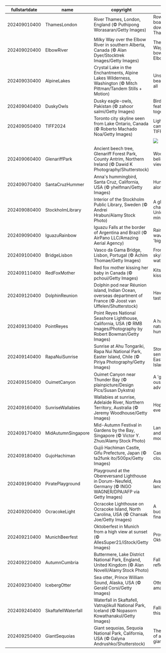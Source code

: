 |fullstartdate|name|copyright|title|image|
|--|--|--|--|--|
202409010400|ThamesLondon|River Thames, London, England (© Puthipong Worasaran/Getty Images)|Row your boat gently down the Thames|![](/en-CA/2024/09/202409010400ThamesLondon.jpg)|
202409020400|ElbowRiver|Milky Way over the Elbow River in southern Alberta, Canada (© Alan Dyer/Stocktrek Images/Getty Images)|The Milky Way takes a bow over Elbow River|![](/en-CA/2024/09/202409020400ElbowRiver.jpg)|
202409030400|AlpineLakes|Crystal Lake in the Enchantments, Alpine Lakes Wilderness, Washington (© Mitch Pittman/Tandem Stills + Motion)|Unspoiled beauty for all|![](/en-CA/2024/09/202409030400AlpineLakes.jpg)|
202409040400|DuskyOwls|Dusky eagle-owls, Pakistan (© zahoor salmi/Getty Images)|Birds of a feather hoot together|![](/en-CA/2024/09/202409040400DuskyOwls.jpg)|
202409050400|TIFF2024|Toronto city skyline seen from Lake Ontario, Canada (© Roberto Machado Noa/Getty Images)|Lights, camera, TIFF '24!|![](/en-CA/2024/09/202409050400TIFF2024.jpg)|
||||![](/en-CA/2024/09/.jpg)|
202409060400|GlenariffPark|Ancient beech tree, Glenariff Forest Park, County Antrim, Northern Ireland (© Dawid K Photography/Shutterstock)|Wood' you believe this view?|![](/en-CA/2024/09/202409060400GlenariffPark.jpg)|
202409070400|SantaCruzHummer|Anna's hummingbird, Santa Cruz, California, USA (© yhelfman/Getty Images)|Humming along|![](/en-CA/2024/09/202409070400SantaCruzHummer.jpg)|
202409080400|StockholmLibrary|Interior of the Stockholm Public Library, Sweden (© Andrei Hrabun/Alamy Stock Photo)|A global chapter Unlocking minds|![](/en-CA/2024/09/202409080400StockholmLibrary.jpg)|
202409090400|IguazuRainbow|Iguazu Falls at the border of Argentina and Brazil (© AirPano LLC/Amazing Aerial Agency)|Rainbow waves in 'big water'|![](/en-CA/2024/09/202409090400IguazuRainbow.jpg)|
202409100400|BridgeLisbon|Vasco da Gama Bridge, Lisbon, Portugal (© Achim Thomae/Getty Images)|From skyline to water|![](/en-CA/2024/09/202409100400BridgeLisbon.jpg)|
202409110400|RedFoxMother|Red fox mother kissing her baby in Canada (© pchoui/Getty Images)|Kits and kisses|![](/en-CA/2024/09/202409110400RedFoxMother.jpg)|
202409120400|DolphinReunion|Dolphin pod near Réunion island, Indian Ocean, overseas department of France (© Joost van Uffelen/Shutterstock)|Have a fin-tastic day|![](/en-CA/2024/09/202409120400DolphinReunion.jpg)|
202409130400|PointReyes|Point Reyes National Seashore Lighthouse, California, USA (© RMB Images/Photography by Robert Bowman/Getty Images)|A haven for nature and humans|![](/en-CA/2024/09/202409130400PointReyes.jpg)|
202409140400|RapaNuiSunrise|Sunrise at Ahu Tongariki, Rapa Nui National Park, Easter Island, Chile (© Piriya Photography/Getty Images)|Stone sentinels of Easter Island|![](/en-CA/2024/09/202409140400RapaNuiSunrise.jpg)|
202409150400|OuimetCanyon|Ouimet Canyon near Thunder Bay (© plainpicture/Design Pics/Susan Dykstra)|A 'gorge-ous' adventure|![](/en-CA/2024/09/202409150400OuimetCanyon.jpg)|
202409160400|SunriseWallabies|Wallabies at sunrise, Adelaide River, Northern Territory, Australia (© Jeremy Woodhouse/Getty Images)|Hoppily ever after|![](/en-CA/2024/09/202409160400SunriseWallabies.jpg)|
202409170400|MidAutumnSingapore|Mid-Autumn Festival in Gardens by the Bay, Singapore (© Victor Y. Zhuo/Alamy Stock Photo)|Lanterns and mooncakes|![](/en-CA/2024/09/202409170400MidAutumnSingapore.jpg)|
202409180400|GujoHachiman|Gujō Hachiman Castle, Gifu Prefecture, Japan (© ta2funk ito/500px/Getty Images)|Castle in the clouds|![](/en-CA/2024/09/202409180400GujoHachiman.jpg)|
202409190400|PiratePlayground|Playground at the Obereversand Lighthouse in Dorum-Neufeld, Germany (© INGO WAGNER/DPA/AFP via Getty Images)|Avast, landlubbers!|![](/en-CA/2024/09/202409190400PiratePlayground.jpg)|
202409200400|OcracokeLight|Ocracoke Lighthouse on Ocracoke Island, North Carolina, USA (© Chansak Joe/Getty Images)|A buccaneer's final haven|![](/en-CA/2024/09/202409200400OcracokeLight.jpg)|
202409210400|MunichBeerfest|Oktoberfest in Munich from a high view at sunset (© AllesSuper21/iStock/Getty Images)|Prost to Oktoberfest!|![](/en-CA/2024/09/202409210400MunichBeerfest.jpg)|
202409220400|AutumnCumbria|Buttermere, Lake District National Park, England, United Kingdom (© Alan Novelli/Alamy Stock Photo)|Fall into reflection|![](/en-CA/2024/09/202409220400AutumnCumbria.jpg)|
202409230400|IcebergOtter|Sea otter, Prince William Sound, Alaska, USA (© Gerald Corsi/Getty Images)|Otter-ly amazing|![](/en-CA/2024/09/202409230400IcebergOtter.jpg)|
202409240400|SkaftafellWaterfall|Waterfall in Skaftafell, Vatnajökull National Park, Iceland (© Nopasorn Kowathanakul/Getty Images)|Falling for this view?|![](/en-CA/2024/09/202409240400SkaftafellWaterfall.jpg)|
202409250400|GiantSequoias|Giant sequoias, Sequoia National Park, California, USA (© Galyna Andrushko/Shutterstock)|The realm of ancient giants|![](/en-CA/2024/09/202409250400GiantSequoias.jpg)|
